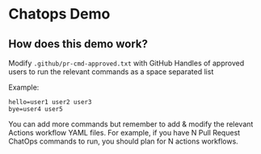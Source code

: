 # Chatops Demo

## How does this demo work?

Modify `.github/pr-cmd-approved.txt` with GitHub Handles of approved users to run the relevant commands as a space separated list

Example:

```
hello=user1 user2 user3
bye=user4 user5
```

You can add more commands but remember to add & modify the relevant Actions workflow YAML files. For example, if you have N Pull Request ChatOps commands to run, you should plan for N actions workflows.
